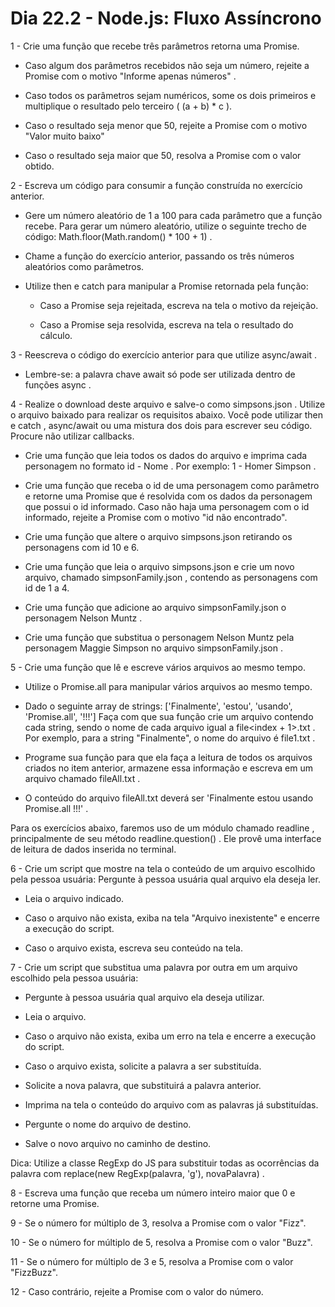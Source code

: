 # Dia 22.2 - Node.js: Fluxo Assíncrono

1 - Crie uma função que recebe três parâmetros retorna uma Promise.

- Caso algum dos parâmetros recebidos não seja um número, rejeite a Promise com o motivo "Informe apenas números" .

- Caso todos os parâmetros sejam numéricos, some os dois primeiros e multiplique o resultado pelo terceiro ( (a + b) * c ).

- Caso o resultado seja menor que 50, rejeite a Promise com o motivo "Valor muito baixo"

- Caso o resultado seja maior que 50, resolva a Promise com o valor obtido.


2 - Escreva um código para consumir a função construída no exercício anterior.

- Gere um número aleatório de 1 a 100 para cada parâmetro que a função recebe. Para gerar um número aleatório, utilize o seguinte trecho de código: Math.floor(Math.random() * 100 + 1) .

- Chame a função do exercício anterior, passando os três números aleatórios como parâmetros.

- Utilize then e catch para manipular a Promise retornada pela função:
    - Caso a Promise seja rejeitada, escreva na tela o motivo da rejeição.

    - Caso a Promise seja resolvida, escreva na tela o resultado do cálculo.


3 - Reescreva o código do exercício anterior para que utilize async/await .

- Lembre-se: a palavra chave await só pode ser utilizada dentro de funções async .


4 - Realize o download deste arquivo e salve-o como simpsons.json . Utilize o arquivo baixado para realizar os requisitos abaixo. Você pode utilizar then e catch , async/await ou uma mistura dos dois para escrever seu código. Procure não utilizar callbacks.

- Crie uma função que leia todos os dados do arquivo e imprima cada personagem no formato id - Nome . Por exemplo: 1 - Homer Simpson .

- Crie uma função que receba o id de uma personagem como parâmetro e retorne uma Promise que é resolvida com os dados da personagem que possui o id informado. Caso não haja uma personagem com o id informado, rejeite a Promise com o motivo "id não encontrado".

- Crie uma função que altere o arquivo simpsons.json retirando os personagens com id 10 e 6.

- Crie uma função que leia o arquivo simpsons.json e crie um novo arquivo, chamado simpsonFamily.json , contendo as personagens com id de 1 a 4.

- Crie uma função que adicione ao arquivo simpsonFamily.json o personagem Nelson Muntz .

- Crie uma função que substitua o personagem Nelson Muntz pela personagem Maggie Simpson no arquivo simpsonFamily.json .


5 - Crie uma função que lê e escreve vários arquivos ao mesmo tempo.

- Utilize o Promise.all para manipular vários arquivos ao mesmo tempo.

- Dado o seguinte array de strings: ['Finalmente', 'estou', 'usando', 'Promise.all', '!!!'] Faça com que sua função crie um arquivo contendo cada string, sendo o nome de cada arquivo igual a file<index + 1>.txt . Por exemplo, para a string "Finalmente", o nome do arquivo é file1.txt .

- Programe sua função para que ela faça a leitura de todos os arquivos criados no item anterior, armazene essa informação e escreva em um arquivo chamado fileAll.txt .

- O conteúdo do arquivo fileAll.txt deverá ser 'Finalmente estou usando Promise.all !!!' .


Para os exercícios abaixo, faremos uso de um módulo chamado readline , principalmente de seu método readline.question() . Ele provê uma interface de leitura de dados inserida no terminal.

6 - Crie um script que mostre na tela o conteúdo de um arquivo escolhido pela pessoa usuária:
Pergunte à pessoa usuária qual arquivo ela deseja ler.

- Leia o arquivo indicado.

- Caso o arquivo não exista, exiba na tela "Arquivo inexistente" e encerre a execução do script.

- Caso o arquivo exista, escreva seu conteúdo na tela.


7 - Crie um script que substitua uma palavra por outra em um arquivo escolhido pela pessoa usuária:

- Pergunte à pessoa usuária qual arquivo ela deseja utilizar.

- Leia o arquivo.

- Caso o arquivo não exista, exiba um erro na tela e encerre a execução do script.

- Caso o arquivo exista, solicite a palavra a ser substituída.

- Solicite a nova palavra, que substituirá a palavra anterior.

- Imprima na tela o conteúdo do arquivo com as palavras já substituídas.

- Pergunte o nome do arquivo de destino.

- Salve o novo arquivo no caminho de destino.

Dica: Utilize a classe RegExp do JS para substituir todas as ocorrências da palavra com replace(new RegExp(palavra, 'g'), novaPalavra) .

8 - Escreva uma função que receba um número inteiro maior que 0 e retorne uma Promise.

9 - Se o número for múltiplo de 3, resolva a Promise com o valor "Fizz".

10 - Se o número for múltiplo de 5, resolva a Promise com o valor "Buzz".

11 - Se o número for múltiplo de 3 e 5, resolva a Promise com o valor "FizzBuzz".

12 - Caso contrário, rejeite a Promise com o valor do número.

